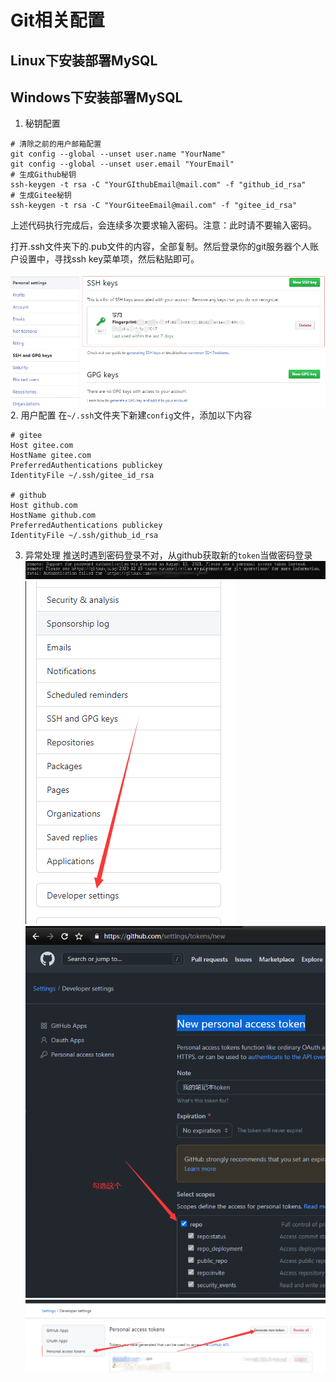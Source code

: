 # Git相关配置
## Linux下安装部署MySQL

## Windows下安装部署MySQL
1. 秘钥配置
```
# 清除之前的用户邮箱配置
git config --global --unset user.name "YourName"
git config --global --unset user.email "YourEmail"
# 生成Github秘钥
ssh-keygen -t rsa -C "YourGIthubEmail@mail.com" -f "github_id_rsa"
# 生成Gitee秘钥
ssh-keygen -t rsa -C "YourGiteeEmail@mail.com" -f "gitee_id_rsa"
```  
上述代码执行完成后，会连续多次要求输入密码。注意：此时请不要输入密码。


打开.ssh文件夹下的.pub文件的内容，全部复制。然后登录你的git服务器个人账户设置中，寻找ssh key菜单项，然后粘贴即可。

![](../../picture/2022-01-21-18-46-57.png)
2. 用户配置
在`~/.ssh`文件夹下新建`config`文件，添加以下内容
```
# gitee
Host gitee.com
HostName gitee.com
PreferredAuthentications publickey
IdentityFile ~/.ssh/gitee_id_rsa

# github
Host github.com
HostName github.com
PreferredAuthentications publickey
IdentityFile ~/.ssh/github_id_rsa
```

3. 异常处理
推送时遇到密码登录不对，从github获取新的`token`当做密码登录
![](../../picture/2022-01-21-19-22-04.png)
![](../../picture/2022-01-21-19-22-32.png)
![](../../picture/2022-02-21-01-27-36.png)
![](../../picture/2022-01-21-19-22-55.png)